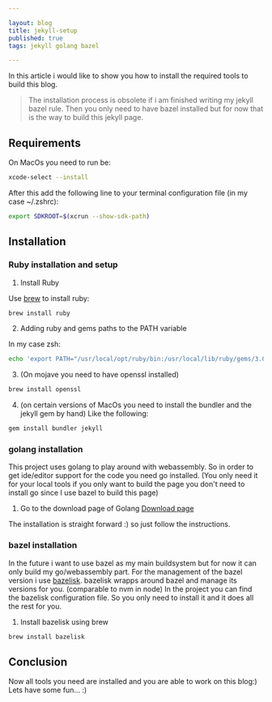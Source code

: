 ```yaml
---

layout: blog
title: jekyll-setup
published: true
tags: jekyll golang bazel

---
```


In this article i would like to show you how to install the required tools to build this blog.

> The installation process is obsolete if i am finished writing my jekyll bazel rule. Then you only need to have bazel installed but for now that is the way to build this jekyll page.

## Requirements

On MacOs you need to run be:
```bash
xcode-select --install
```

After this add the following line to your terminal configuration file (in my case ~/.zshrc):
```bash
export SDKROOT=$(xcrun --show-sdk-path)
```

## Installation

### Ruby installation and setup
1. Install Ruby

Use [brew](https://brew.sh) to install ruby:
```bash
brew install ruby
```
2. Adding ruby and gems paths to the PATH variable

In my case zsh:
```bash
echo 'export PATH="/usr/local/opt/ruby/bin:/usr/local/lib/ruby/gems/3.0.0/bin:$PATH"' >> ~/.zshrc
```
3. (On mojave you need to have openssl installed)
```bash
brew install openssl
```


4. (on certain versions of MacOs you need to install the bundler and the jekyll gem by hand)
Like the following:

```bash
gem install bundler jekyll
```

### golang installation

This project uses golang to play around with webassembly. So in order to get ide/editor support for the code you need go installed.
(You only need it for your local tools if you only want to build the page you don't need to install go since I use bazel to build this page)

1. Go to the download page of Golang
[Download page](https://go.dev/doc/install)

The installation is straight forward :) so just follow the instructions.


### bazel installation

In the future i want to use bazel as my main buildsystem but for now it can only build my go/webassembly part.
For the management of the bazel version i use [bazelisk](https://www.url.com).
bazelisk wrapps around bazel and manage its versions for you. (comparable to nvm in node)
In the project you can find the bazelisk configuration file. So you only need to install it and it does all the rest for you.

1. Install bazelisk using brew
```bash
brew install bazelisk
```

## Conclusion

Now all tools you need are installed and you are able to work on this blog:) Lets have some fun... :)

